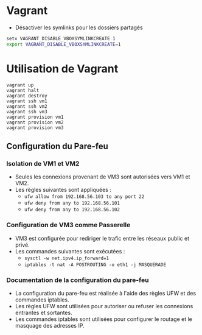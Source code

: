 # Vagrant

- Désactiver les symlinks pour les dossiers partagés
```bash
setx VAGRANT_DISABLE_VBOXSYMLINKCREATE 1
export VAGRANT_DISABLE_VBOXSYMLINKCREATE=1
```

# Utilisation de Vagrant
```
vagrant up
vagrant halt
vagrant destroy
vagrant ssh vm1
vagrant ssh vm2
vagrant ssh vm3
vagrant provision vm1
vagrant provision vm2
vagrant provision vm3
```

## Configuration du Pare-feu

### Isolation de VM1 et VM2
- Seules les connexions provenant de VM3 sont autorisées vers VM1 et VM2.
- Les règles suivantes sont appliquées :
  - `ufw allow from 192.168.56.103 to any port 22`
  - `ufw deny from any to 192.168.56.101`
  - `ufw deny from any to 192.168.56.102`

### Configuration de VM3 comme Passerelle
- VM3 est configurée pour rediriger le trafic entre les réseaux public et privé.
- Les commandes suivantes sont exécutées :
  - `sysctl -w net.ipv4.ip_forward=1`
  - `iptables -t nat -A POSTROUTING -o eth1 -j MASQUERADE`

### Documentation de la configuration du pare-feu
- La configuration du pare-feu est réalisée à l'aide des règles UFW et des commandes iptables.
- Les règles UFW sont utilisées pour autoriser ou refuser les connexions entrantes et sortantes.
- Les commandes iptables sont utilisées pour configurer le routage et le masquage des adresses IP.